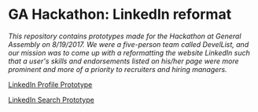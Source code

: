 # GA Hackathon: LinkedIn reformat

*This repository contains prototypes made for the Hackathon at General Assembly on 8/19/2017. We were a five-person team called DevelList, and our mission was to come up with a reformatting the website LinkedIn such that a user's skills and endorsements listed on his/her page were more prominent and more of a priority to recruiters and hiring managers.*

<a href="https://dalazaro.github.io/ga-hackathon/html/profile" target="blank">LinkedIn Profile Prototype</a>

<a href="https://dalazaro.github.io/ga-hackathon/html/search" target="blank">LinkedIn Search Prototype</a>

